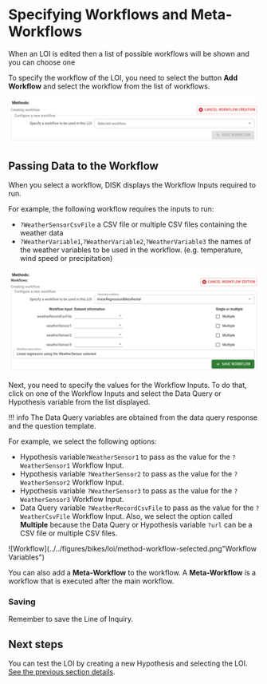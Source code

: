 
# Specifying Workflows and Meta-Workflows

When an LOI is edited then a list of possible workflows will be shown and you can choose one

To specify the workflow of the LOI, you need to select the button **Add Workflow** and select the workflow from the list of workflows.


![Workflow](../../figures/select-workflow.png "Select workflow")


## Passing Data to the Workflow
 
When you select a workflow, DISK displays the Workflow Inputs required to run.

For example, the following workflow requires the inputs to run:

- `?WeatherSensorCsvFile` a CSV file or multiple CSV files containing the weather data
- `?WeatherVariable1`,`?WeatherVariable2`,`?WeatherVariable3` the names of the weather variables to be used in the workflow. (e.g. temperature, wind speed or precipitation)

![Workflow](../../figures/bikes/loi/method-workflow-empty.png "Select workflow")


Next, you need to specify the values for the Workflow Inputs. To do that, click on one of the Workflow Inputs and select the Data Query or Hypothesis variable from the list displayed.

!!! info
        The Data Query variables are obtained from the data query response and the question template.

For example, we select the following options:

- Hypothesis variable`?WeatherSensor1` to pass as the value for the `?WeatherSensor1` Workflow Input.
- Hypothesis variable `?WeatherSensor2` to pass as the value for the `?WeatherSensor2` Workflow Input.
- Hypothesis variable `?WeatherSensor3` to pass as the value for the `?WeatherSensor3` Workflow Input.
- Data Query variable `?WeatherRecordCsvFile` to pass as the value for the `?WeatherCsvFile` Workflow Input. Also, we select the option called **Multiple** because the Data Query or Hypothesis variable `?url` can be a CSV file or multiple CSV files.

![Workflow](../../figures/bikes/loi/method-workflow-selected.png"Workflow Variables")

You can also add a **Meta-Workflow** to the workflow.  A **Meta-Workflow** is a workflow that is executed after the main workflow. 

### Saving

Remember to save the Line of Inquiry.

## Next steps

You can test the LOI by creating a new Hypothesis and selecting the LOI. [See the previous section details](/user-guide/write-hypothesis).
